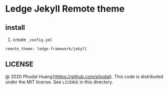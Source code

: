 # Ledge Jekyll Remote theme

## install

1. create `_config.yml`

```
remote_theme: ledge-framework/jekyll
```

## LICENSE

@ 2020 Phodal Huang](https://github.com/phodal). This code is distributed under the MIT license. See `LICENSE` in this directory.
